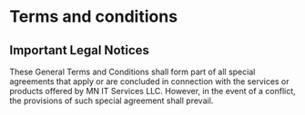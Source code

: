 # Terms and conditions

## Important Legal Notices

These General Terms and Conditions shall form part of all special agreements that apply or are concluded in connection with the services or products offered by MN IT Services LLC. However, in the event of a conflict, the provisions of such special agreement shall prevail.
